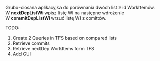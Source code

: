 Grubo-ciosana aplikacyjka do porównania dwóch list z id WorkItemów.  
W <b> nextDepListWi </b> wpisz listę WI na następne wdrożenie  
W <b> commitDepListWi </b> wrzuć listę WI z comittów.

TODO:  
1. Create 2 Queries in TFS based on compared lists  
2. Retrieve commits
3. Retrieve nextDep WorkItems form TFS
4. Add GUI
